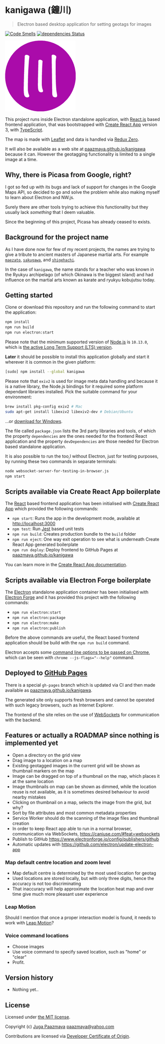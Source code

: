 # kanigawa (鐘川)

> Electron based desktop application for setting geotags for images

[![Code Smells](https://sonarcloud.io/api/project_badges/measure?project=paazmaya_kanigawa&metric=code_smells)](https://sonarcloud.io/dashboard?id=paazmaya_kanigawa)
[![dependencies Status](https://david-dm.org/paazmaya/kanigawa/status.svg)](https://david-dm.org/paazmaya/kanigawa)

![kanigawa project logo](icon.png)

This project runs inside Electron standalone application, with [React.js](https://facebook.github.io/react/) based frontend application,
that was bootstrapped with [Create React App](https://github.com/facebook/create-react-app) version 3,
with [TypeScript](https://www.typescriptlang.org/).

The map is made with [Leaflet](https://leafletjs.com/) and data is handled via [Redux Zero](https://matheusml1.gitbooks.io/redux-zero-docs/content/).

It will also be available as a web site at [paazmaya.github.io/kanigawa](https://paazmaya.github.io/kanigawa/)
because it can. However the geotagging functionality is limited to a single image at a time.

## Why, there is Picasa from Google, right?

I got so fed up with its bugs and lack of support for changes in the Google Maps API, so
decided to go and solve the problem while also making myself to learn about Electron and NW.js.

Surely there are other tools trying to achieve this functionality but they usually lack
_something_ that I deem valuable.

Since the beginning of this project, Picasa has already ceased to exists.

## Background for the project name

As I have done now for few of my recent projects, the names are trying to give a tribute to
ancient masters of Japanese martial arts. For example
[`maezato`](https://github.com/paazmaya/maezato),
[`sakugawa`](https://github.com/paazmaya/sakugawa), and
[`shigehachi`](https://github.com/paazmaya/shigehachi).

In the case of `kanigawa`, the name stands for a teacher who was known in the Ryukyu archipelago
(of which Okinawa is the biggest island) and had influence on the martial arts known as
karate and ryukyu kobujutsu today.

## Getting started

Clone or download this repository and run the following command to start the application:

```sh
npm install
npm run build
npm run electron:start
```

Please note that the minimum supported version of [Node.js](https://nodejs.org/en/) is `10.13.0`, which is [the active Long Term Support (LTS) version](https://github.com/nodejs/Release#release-schedule).

**Later** it should be possible to install this application globally and start it wherever
it is common in the given platform:

```sh
[sudo] npm install --global kanigawa
```

Please note that `exiv2` is used for image meta data handling and because it is a native library,
the Node.js bindings for it required some platform dependant libraries installed.
Pick the suitable command for your environment:

```sh
brew install pkg-config exiv2 # Mac
sudo apt-get install libexiv2 libexiv2-dev # Debian/Ubuntu
```

...or [download for Windows](https://www.exiv2.org/download.html).

The file called `package.json` lists the 3rd party libraries and tools, of which
the property `dependencies` are the ones needed for the frontend React application and
the property `devDependencies` are those needed for Electron based standalone application.

It is also possible to run the too,l without Electron, just for testing purposes,
by running these two commands in separate terminals:

```sh
node websocket-server-for-testing-in-browser.js
npm start
```

## Scripts available via Create React App boilerplate

The [React](https://reactjs.org/) based frontend application has been initialised with [Create React App](https://create-react-app.dev/) which provided the following commands:

* `npm start`: Runs the app in the development mode, available at [http://localhost:3000](http://localhost:3000)
* `npm test`: Run [Jest](https://jestjs.io/) based unit tests
* `npm run build`: Creates production bundle to the `build` folder
* `npm run eject`: One way exit operation to see what is underneath Create React App generated boilerplate
* `npm run deploy`: Deploy frontend to GitHub Pages at [paazmaya.github.io/kanigawa](https://paazmaya.github.io/kanigawa/)

You can learn more in the [Create React App documentation](https://create-react-app.dev/docs/getting-started).

## Scripts available via Electron Forge boilerplate

The [Electron](https://electronjs.org/) standalone application container has been initialised with [Electron Forge](https://www.electronforge.io/) and it has provided this project with the following commands:

* `npm run electron:start`
* `npm run electron:package`
* `npm run electron:make`
* `npm run electron:publish`

Before the above commands are useful, the React based frontend application should be build with the `npm run build` command.

Electron accepts some [command line options to be passed on Chrome](https://github.com/atom/electron/blob/master/docs/api/chrome-command-line-switches.md),
which can be seen with `chrome --js-flags="--help"` command.

## Deployed to [GitHub Pages](https://pages.github.com/)

There is a special `gh-pages` branch which is updated via CI and then made available as [paazmaya.github.io/kanigawa](https://paazmaya.github.io/kanigawa/).

The generated site only supports fresh browsers and cannot be operated with such legacy browsers,
such as Internet Explorer.

The frontend of the site relies on the use of [WebSockets](https://html.spec.whatwg.org/multipage/web-sockets.html) for communication with the backend.

## Features or actually a ROADMAP since nothing is implemented yet

* Open a directory on the grid view
* Drag image to a location on a map
* Existing geotagged images in the current grid will be shown as thumbnail markers on the map
* Image can be dragged on top of a thumbnail on the map, which places it at the same location
* Image thumbnails on map can be shown as dimmed, while the location reuse is not available, as it is sometimes desired behaviour to avoid nearby mistakes
* Clicking on thumbnail on a map, selects the image from the grid, but why?
* Sort by file attributes and most common metadata properties
* Service Worker should do the scanning of the image files and thumbnail creation
* In order to keep React app able to run in a normal browser, communication via WebSockets, https://caniuse.com/#feat=websockets
* Publish to GitHub https://www.electronforge.io/config/publishers/github
* Automatic updates with https://github.com/electron/update-electron-app

### Map default centre location and zoom level

* Map default centre is determined by the most used location for geotag
* Used locations are stored locally, but with only three digits, hence the accuracy is not too discriminating
* That inaccuracy will help approximate the location heat map and over time give much more pleasant user experience

### Leap Motion

Should I mention that once a proper interaction model is found, it needs to work with
[Leap Motion](https://developer.leapmotion.com/)?

### Voice command locations

* Choose images
* Use voice command to specify saved location, such as "home" or "clear"
* Profit.

## Version history

* Nothing yet..

## License

Licensed under [the MIT license](LICENSE).

Copyright (c) [Juga Paazmaya](https://paazmaya.fi) <paazmaya@yahoo.com>

Contributions are licensed via [Developer Certificate of Origin](https://developercertificate.org/).
